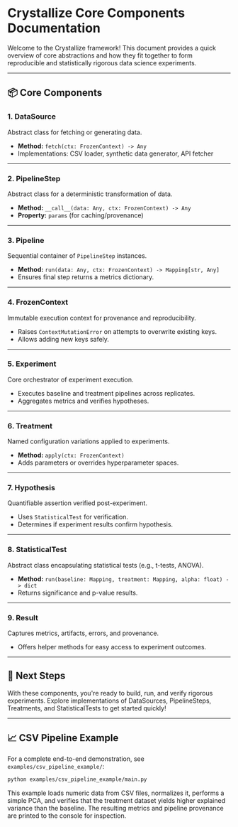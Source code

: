 # Crystallize Core Components Documentation

Welcome to the Crystallize framework! This document provides a quick overview of core abstractions and how they fit together to form reproducible and statistically rigorous data science experiments.

---

## 📦 Core Components

### 1. **DataSource**

Abstract class for fetching or generating data.

- **Method:** `fetch(ctx: FrozenContext) -> Any`
- Implementations: CSV loader, synthetic data generator, API fetcher

---

### 2. **PipelineStep**

Abstract class for a deterministic transformation of data.

- **Method:** `__call__(data: Any, ctx: FrozenContext) -> Any`
- **Property:** `params` (for caching/provenance)

---

### 3. **Pipeline**

Sequential container of `PipelineStep` instances.

- **Method:** `run(data: Any, ctx: FrozenContext) -> Mapping[str, Any]`
- Ensures final step returns a metrics dictionary.

---

### 4. **FrozenContext**

Immutable execution context for provenance and reproducibility.

- Raises `ContextMutationError` on attempts to overwrite existing keys.
- Allows adding new keys safely.

---

### 5. **Experiment**

Core orchestrator of experiment execution.

- Executes baseline and treatment pipelines across replicates.
- Aggregates metrics and verifies hypotheses.

---

### 6. **Treatment**

Named configuration variations applied to experiments.

- **Method:** `apply(ctx: FrozenContext)`
- Adds parameters or overrides hyperparameter spaces.

---

### 7. **Hypothesis**

Quantifiable assertion verified post-experiment.

- Uses `StatisticalTest` for verification.
- Determines if experiment results confirm hypothesis.

---

### 8. **StatisticalTest**

Abstract class encapsulating statistical tests (e.g., t-tests, ANOVA).

- **Method:** `run(baseline: Mapping, treatment: Mapping, alpha: float) -> dict`
- Returns significance and p-value results.

---

### 9. **Result**

Captures metrics, artifacts, errors, and provenance.

- Offers helper methods for easy access to experiment outcomes.

---

## 🚀 Next Steps

With these components, you're ready to build, run, and verify rigorous experiments. Explore implementations of DataSources, PipelineSteps, Treatments, and StatisticalTests to get started quickly!

---

## 📈 CSV Pipeline Example

For a complete end-to-end demonstration, see `examples/csv_pipeline_example/`:

```bash
python examples/csv_pipeline_example/main.py
```

This example loads numeric data from CSV files, normalizes it, performs a simple
PCA, and verifies that the treatment dataset yields higher explained variance
than the baseline. The resulting metrics and pipeline provenance are printed to
the console for inspection.

